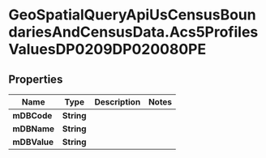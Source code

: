 # GeoSpatialQueryApiUsCensusBoundariesAndCensusData.Acs5ProfilesValuesDP0209DP020080PE

## Properties

Name | Type | Description | Notes
------------ | ------------- | ------------- | -------------
**mDBCode** | **String** |  | 
**mDBName** | **String** |  | 
**mDBValue** | **String** |  | 


